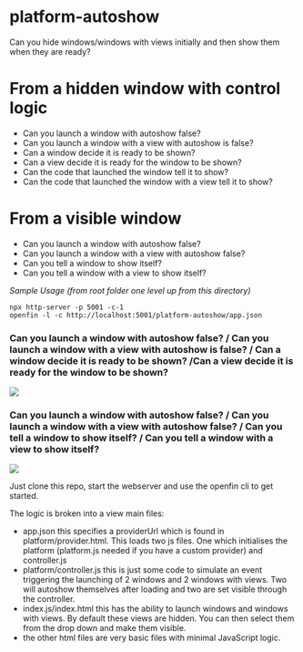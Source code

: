 
# platform-autoshow

Can you hide windows/windows with views initially and then show them when they are ready?

# From a hidden window with control logic

* Can you launch a window with autoshow false?
* Can you launch a window with a view with autoshow is false?
* Can a window decide it is ready to be shown?
* Can a view decide it is ready for the window to be shown?
* Can the code that launched the window tell it to show?
* Can the code that launched the window with a view tell it to show?

# From a visible window 

* Can you launch a window with autoshow false?
* Can you launch a window with a view with autoshow false?
* Can you tell a window to show itself?
* Can you tell a window with a view to show itself?


_Sample Usage (from root folder one level up from this directory)_

```
npx http-server -p 5001 -c-1
openfin -l -c http://localhost:5001/platform-autoshow/app.json
```

###  Can you launch a window with autoshow false? / Can you launch a window with a view with autoshow is false? / Can a window decide it is ready to be shown? /Can a view decide it is ready for the window to be shown?
![](1-platform-autoshow.gif)

### Can you launch a window with autoshow false? / Can you launch a window with a view with autoshow false? / Can you tell a window to show itself? / Can you tell a window with a view to show itself? 
![](2-platform-autoshow.gif)

Just clone this repo, start the webserver and use the openfin cli to get started.

The logic is broken into a view main files:

* app.json this specifies a providerUrl which is found in platform/provider.html. This loads two js files. One which initialises the platform (platform.js needed if you have a custom provider) and controller.js
* platform/controller.js this is just some code to simulate an event triggering the launching of 2 windows and 2 windows with views. Two will autoshow themselves after loading and two are set visible through the controller.
* index.js/index.html this has the ability to launch windows and windows with views. By default these views are hidden. You can then select them from the drop down and make them visible.
* the other html files are very basic files with minimal JavaScript logic.